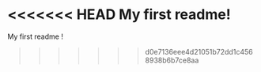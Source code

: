 <<<<<<< HEAD
My first readme!
=======
My first readme !
>>>>>>> d0e7136eee4d21051b72dd1c4568938b6b7ce8aa
